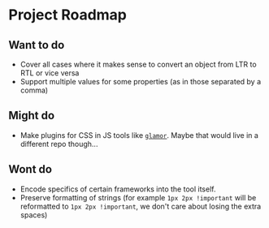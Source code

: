 # Project Roadmap

## Want to do

- Cover all cases where it makes sense to convert an object from LTR to RTL or
  vice versa
- Support multiple values for some properties (as in those separated by a comma)

## Might do

- Make plugins for CSS in JS tools like [`glamor`](http://npm.im/glamor). Maybe
  that would live in a different repo though...

## Wont do

- Encode specifics of certain frameworks into the tool itself.
- Preserve formatting of strings (for example `1px 2px !important` will be
  reformatted to `1px 2px !important`, we don't care about losing the extra
  spaces)
